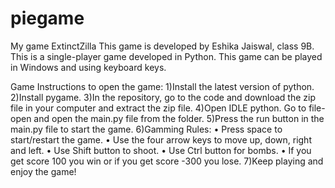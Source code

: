 # piegame
My game
ExtinctZilla
This game is developed by Eshika Jaiswal, class 9B. This is a single-player game developed in Python. This game can be played in Windows and using keyboard keys.   

Game Instructions to open the game:
1)Install the latest version of python.
2)Install pygame.
3)In the repository, go to the code and download the zip file in your computer and extract the zip file.
4)Open IDLE python. Go to file-open and open the main.py file from the folder.
5)Press the run button in the main.py file to start the game.
6)Gamming Rules:
•	Press space to start/restart the game.
•	Use the four arrow keys to move up, down, right and left.
•	Use Shift button to shoot.
•	Use Ctrl button for bombs.
•	If you get score 100 you win or if you get score -300 you lose.
7)Keep playing and enjoy the game!


